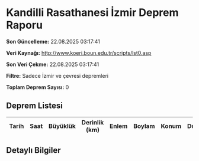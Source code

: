 # Kandilli Rasathanesi İzmir Deprem Raporu

**Son Güncelleme:** 22.08.2025 03:17:41

**Veri Kaynağı:** http://www.koeri.boun.edu.tr/scripts/lst0.asp

**Son Veri Çekme:** 22.08.2025 03:17:41

**Filtre:** Sadece İzmir ve çevresi depremleri

**Toplam Deprem Sayısı:** 0

## Deprem Listesi

| Tarih | Saat | Büyüklük | Derinlik (km) | Enlem | Boylam | Konum | Durum |
|-------|------|----------|---------------|-------|--------|-------|-------|

## Detaylı Bilgiler

